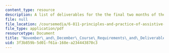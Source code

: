 ```yaml
---
content_type: resource
description: A list of deliverables for the the final two months of the course.
file: null
file_location: /coursemedia/6-811-principles-and-practice-of-assistive-technology-fall-2014/3f3b859b5d01f61a168ea234443870c3_MIT6_811F14_Deliverables.pdf
file_type: application/pdf
resourcetype: Document
title: "November\_and\_December\_Course\_Requirements\_and\_Deliverables"
uid: 3f3b859b-5d01-f61a-168e-a234443870c3
---
```

